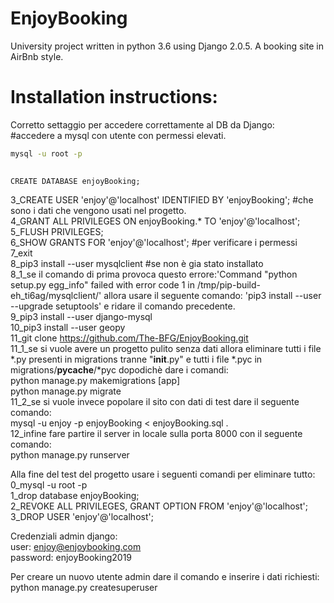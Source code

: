 # EnjoyBooking
University project written in python 3.6 using Django 2.0.5. A booking site in AirBnb style. 


# Installation instructions:

Corretto settaggio per accedere correttamente al DB da Django:  
#accedere a mysql con utente con permessi elevati.
```sh
mysql -u root -p 
  
```
```mysql
CREATE DATABASE enjoyBooking;  
```
3_CREATE USER 'enjoy'@'localhost' IDENTIFIED BY 'enjoyBooking'; #che sono i dati che vengono usati nel progetto.  
4_GRANT ALL PRIVILEGES ON enjoyBooking.* TO 'enjoy'@'localhost';  
5_FLUSH PRIVILEGES;  
6_SHOW GRANTS FOR 'enjoy'@'localhost'; #per verificare i permessi  
7_exit  
8_pip3 install --user mysqlclient #se non è gia stato installato  
8_1_se il comando di prima provoca questo errore:'Command "python setup.py egg_info" failed with error code 1 in /tmp/pip-build-eh_ti6ag/mysqlclient/' allora usare il seguente comando: 'pip3 install --user --upgrade setuptools' e ridare il comando precedente.  
9_pip3 install --user django-mysql  
10_pip3 install --user geopy  
11_git clone https://github.com/The-BFG/EnjoyBooking.git  
11_1_se si vuole avere un progetto pulito senza dati allora eliminare tutti i file *.py presenti in migrations tranne "__init__.py" e tutti i file *.pyc in migrations/__pycache__/*pyc dopodichè dare i comandi:  
python manage.py makemigrations [app]  
python manage.py migrate  
11_2_se si vuole invece popolare il sito con dati di test dare il seguente comando:  
mysql -u enjoy -p enjoyBooking < enjoyBooking.sql .  
12_infine fare partire il server in locale sulla porta 8000 con il seguente comando:  
python manage.py runserver  
  
  
Alla fine del test del progetto usare i seguenti comandi per eliminare tutto:  
0_mysql -u root -p  
1_drop database enjoyBooking;  
2_REVOKE ALL PRIVILEGES, GRANT OPTION FROM 'enjoy'@'localhost';  
3_DROP USER 'enjoy'@'localhost';  
  
  
Credenziali admin django:  
user: enjoy@enjoybooking.com  
password: enjoyBooking2019  
  
Per creare un nuovo utente admin dare il comando e inserire i dati richiesti:  
python manage.py createsuperuser  
